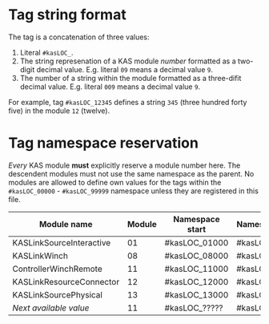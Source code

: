 # Tag string format

The tag is a concatenation of three values:
1. Literal `#kasLOC_`.
2. The string represenation of a KAS module _number_ formatted as a two-digit decimal value. E.g. literal
   `09` means a decimal value `9`.
3. The number of a string within the module formatted as a three-difit decimal value. E.g. literal `009`
   means a decimal value `9`.

For example, tag `#kasLOC_12345` defines a string `345` (three hundred forty five) in the module `12` (twelve).

# Tag namespace reservation

_Every_ KAS module **must** explicitly reserve a module number here. The descendent modules must
not use the same namespace as the parent. No modules are allowed to define own values for the tags within the
`#kasLOC_00000` - `#kasLOC_99999` namespace unless they are registered in this file.

| Module name                    | Module | Namespace start | Namespace end |
| ------------------------------ | ------ | --------------- | ------------- |
| KASLinkSourceInteractive       | 01     | #kasLOC_01000   | #kasLOC_01999 |
| KASLinkWinch                   | 08     | #kasLOC_08000   | #kasLOC_08999 |
| ControllerWinchRemote          | 11     | #kasLOC_11000   | #kasLOC_11999 |
| KASLinkResourceConnector       | 12     | #kasLOC_12000   | #kasLOC_12999 |
| KASLinkSourcePhysical          | 13     | #kasLOC_13000   | #kasLOC_13999 |
| _Next available value_         | 11     | #kasLOC_?????   | #kasLOC_????? |
